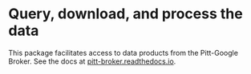 # Query, download, and process the data

This package facilitates access to data products from the Pitt-Google Broker.
See the docs at [pitt-broker.readthedocs.io](https://pitt-broker.readthedocs.io/en/latest/index.html).
